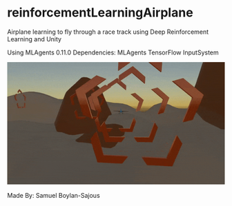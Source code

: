 # reinforcementLearningAirplane
Airplane learning to fly through a race track using Deep Reinforcement Learning and Unity

Using MLAgents 0.11.0
Dependencies: 
MLAgents
TensorFlow
InputSystem

![](AgentRecording.gif)

Made By: Samuel Boylan-Sajous
